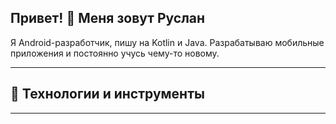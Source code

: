 ## Привет! 👋 Меня зовут Руслан
Я Android-разработчик, пишу на Kotlin и Java. Разрабатываю мобильные приложения и постоянно учусь чему-то новому.

---

## 🔧 Технологии и инструменты 

---
